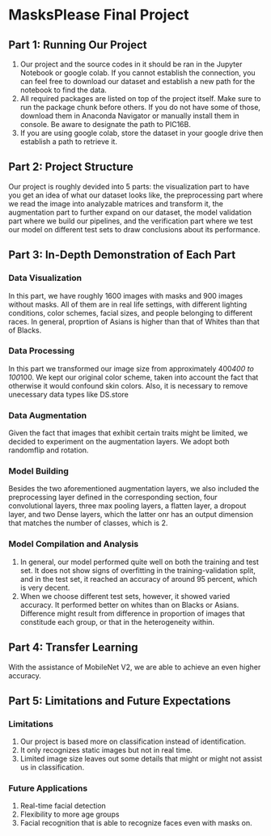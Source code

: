 # MasksPlease Final Project

## Part 1: Running Our Project
1. Our project and the source codes in it should be ran in the Jupyter Notebook or google colab. If you cannot establish the connection, you can feel free to download our dataset and establish a new path for the notebook to find the data.
2. All required packages are listed on top of the project itself. Make sure to run the package chunk before others. If you do not have some of those, download them in Anaconda Navigator or manually install them in console. Be aware to designate the path to PIC16B.
3. If you are using google colab, store the dataset in your google drive then establish a path to retrieve it.

## Part 2: Project Structure
Our project is roughly devided into 5 parts: the visualization part to have you get an idea of what our dataset looks like, the preprocessing part where we read the image into analyzable matrices and transform it, the augmentation part to further expand on our dataset, the model validation part where we build our pipelines, and the verification part where we test our model on different test sets to draw conclusions about its performance.

## Part 3: In-Depth Demonstration of Each Part
### Data Visualization
In this part, we have roughly 1600 images with masks and 900 images without masks. All of them are in real life settings, with different lighting conditions, color schemes, facial sizes, and people belonging to different races. In general, proprtion of Asians is higher than that of Whites than that of Blacks.

### Data Processing
In this part we transformed our image size from approximately 400*400 to 100*100. We kept our original color scheme, taken into account the fact that otherwise it would confound skin colors. Also, it is necessary to remove unecessary data types like DS.store

### Data Augmentation
Given the fact that images that exhibit certain traits might be limited, we decided to experiment on the augmentation layers. We adopt both randomflip and rotation. 

### Model Building
Besides the two aforementioned augmentation layers, we also included the preprocessing layer defined in the corresponding section, four convolutional layers, three max pooling layers, a flatten layer, a dropout layer, and two Dense layers, which the latter onr has an output dimension that matches the number of classes, which is 2.

### Model Compilation and Analysis
1. In general, our model performed quite well on both the training and test set. It does not show signs of overfitting in the training-validation split, and in the test set, it reached an accuracy of around 95 percent, which is very decent.
2. When we choose different test sets, however, it showed varied accuracy. It performed better on whites than on Blacks or Asians. Difference might result from difference in proportion of images that constitude each group, or that in the heterogeneity within.

## Part 4: Transfer Learning
With the assistance of MobileNet V2, we are able to achieve an even higher accuracy.

## Part 5: Limitations and Future Expectations
### Limitations
1. Our project is based more on classification instead of identification.
2. It only recognizes static images but not in real time.
3. Limited image size leaves out some details that might or might not assist us in classification.
### Future Applications
1. Real-time facial detection
2. Flexibility to more age groups
3. Facial recognition that is able to recognize faces even with masks on.